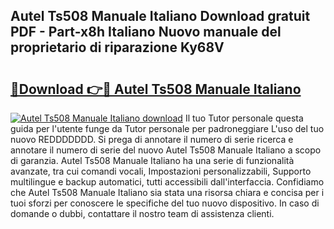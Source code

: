 ## Autel Ts508 Manuale Italiano Download gratuit PDF - Part-x8h Italiano Nuovo manuale del proprietario di riparazione Ky68V

# <h2><a href="http://dfaxmto.blite.top/?on=Autel+Ts508+Manuale+Italiano">🔗Download 👉🔴 Autel Ts508 Manuale Italiano</a></h2>

[![Autel Ts508 Manuale Italiano download](https://i.imgur.com/lujVjoI.png)](http://dfaxmto.blite.top/?on=Autel+Ts508+Manuale+Italiano)
Il tuo Tutor personale questa guida per l'utente funge da Tutor personale per padroneggiare L'uso del tuo nuovo REDDDDDDD. Si prega di annotare il numero di serie ricerca e annotare il numero di serie del nuovo Autel Ts508 Manuale Italiano a scopo di garanzia. Autel Ts508 Manuale Italiano ha una serie di funzionalità avanzate, tra cui comandi vocali, Impostazioni personalizzabili, Supporto multilingue e backup automatici, tutti accessibili dall'interfaccia. Confidiamo che Autel Ts508 Manuale Italiano sia stata una risorsa chiara e concisa per i tuoi sforzi per conoscere le specifiche del tuo nuovo dispositivo. In caso di domande o dubbi, contattare il nostro team di assistenza clienti.

